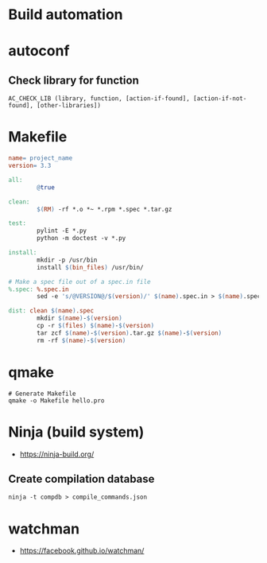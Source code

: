 # Build automation


# autoconf


## Check library for function

```
AC_CHECK_LIB (library, function, [action-if-found], [action-if-not-found], [other-libraries])
```


# Makefile

```makefile
name= project_name
version= 3.3

all: 
        @true

clean:
        $(RM) -rf *.o *~ *.rpm *.spec *.tar.gz

test:
        pylint -E *.py
        python -m doctest -v *.py

install:
        mkdir -p /usr/bin
        install $(bin_files) /usr/bin/

# Make a spec file out of a spec.in file
%.spec: %.spec.in
        sed -e 's/@VERSION@/$(version)/' $(name).spec.in > $(name).spec

dist: clean $(name).spec
        mkdir $(name)-$(version)
        cp -r $(files) $(name)-$(version)
        tar zcf $(name)-$(version).tar.gz $(name)-$(version)
        rm -rf $(name)-$(version)
```


# qmake

```shell
# Generate Makefile
qmake -o Makefile hello.pro
```


# Ninja (build system)

- <https://ninja-build.org/>


## Create compilation database

```shell
ninja -t compdb > compile_commands.json
```


# watchman

- <https://facebook.github.io/watchman/>